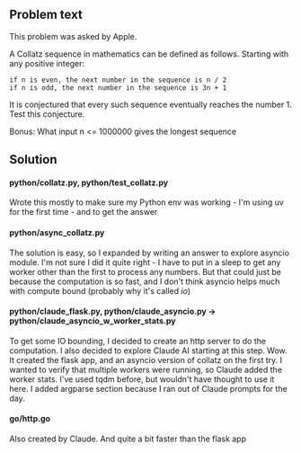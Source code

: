 ## Problem text

This problem was asked by Apple.

A Collatz sequence in mathematics can be defined as follows. Starting with any positive integer:

    if n is even, the next number in the sequence is n / 2
    if n is odd, the next number in the sequence is 3n + 1

It is conjectured that every such sequence eventually reaches the number 1. Test this conjecture.

Bonus: What input n <= 1000000 gives the longest sequence

## Solution

#### python/collatz.py, python/test_collatz.py

Wrote this mostly to make sure my Python env was working - I'm using uv for the first time - and to get the answer

#### python/async_collatz.py

The solution is easy, so I expanded by writing an answer to explore asyncio module.  I'm not sure I did it quite
right - I have to put in a sleep to get any worker other than the first to process any numbers.  But that could
just be because the computation is so fast, and I don't think asyncio helps much with compute bound (probably why
it's called _io_)

#### python/claude_flask.py, python/claude_asyncio.py -> python/claude_asyncio_w_worker_stats.py

To get some IO bounding, I decided to create an http server to do the computation.  I also decided to explore
Claude AI starting at this step.  Wow.  It created the flask app, and an asyncio version of collatz on the first
try.  I wanted to verify that multiple workers were running, so Claude added the worker stats.  I've used tqdm
before, but wouldn't have thought to use it here.  I added argparse section because I ran out of Claude prompts
for the day.

#### go/http.go

Also created by Claude.  And quite a bit faster than the flask app

